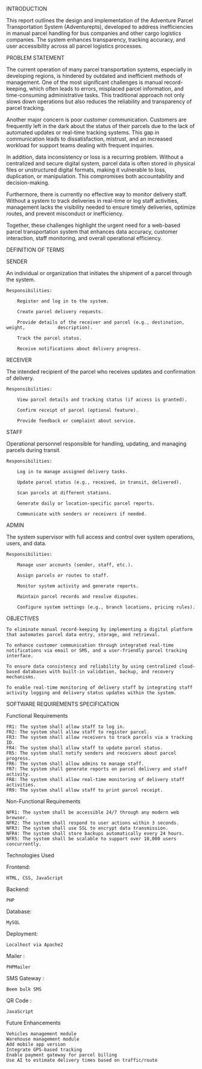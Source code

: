 INTRODUCTION

This report outlines the design and implementation of the Adventure Parcel Transportation System (Adventurepts), developed to address inefficiencies in manual parcel handling for bus companies and other cargo logistics companies. 
The system enhances transparency, tracking accuracy, and user accessibility across all parcel logistics processes.

PROBLEM STATEMENT

The current operation of many parcel transportation systems, especially in developing regions, is hindered by outdated and inefficient methods of management. One of the most significant challenges is manual record-keeping, which often leads to errors, misplaced parcel information, and time-consuming administrative tasks. This traditional approach not only slows down operations but also reduces the reliability and transparency of parcel tracking.

Another major concern is poor customer communication. Customers are frequently left in the dark about the status of their parcels due to the lack of automated updates or real-time tracking systems. This gap in communication leads to dissatisfaction, mistrust, and an increased workload for support teams dealing with frequent inquiries.

In addition, data inconsistency or loss is a recurring problem. Without a centralized and secure digital system, parcel data is often stored in physical files or unstructured digital formats, making it vulnerable to loss, duplication, or manipulation. This compromises both accountability and decision-making.

Furthermore, there is currently no effective way to monitor delivery staff. Without a system to track deliveries in real-time or log staff activities, management lacks the visibility needed to ensure timely deliveries, optimize routes, and prevent misconduct or inefficiency.

Together, these challenges highlight the urgent need for a web-based parcel transportation system that enhances data accuracy, customer interaction, staff monitoring, and overall operational efficiency.

DEFINITION OF TERMS

SENDER

An individual or organization that initiates the shipment of a parcel through the system.

    Responsibilities:

        Register and log in to the system.

        Create parcel delivery requests.

        Provide details of the receiver and parcel (e.g., destination, weight,            description).

        Track the parcel status.

        Receive notifications about delivery progress.

RECEIVER

The intended recipient of the parcel who receives updates and confirmation of delivery.

    Responsibilities:

        View parcel details and tracking status (if access is granted).

        Confirm receipt of parcel (optional feature).

        Provide feedback or complaint about service.

STAFF

Operational personnel responsible for handling, updating, and managing     parcels during transit.

    Responsibilities:

        Log in to manage assigned delivery tasks.

        Update parcel status (e.g., received, in transit, delivered).

        Scan parcels at different stations.

        Generate daily or location-specific parcel reports.

        Communicate with senders or receivers if needed.


ADMIN

The system supervisor with full access and control over system operations, users, and data.

    Responsibilities:

        Manage user accounts (sender, staff, etc.).

        Assign parcels or routes to staff.

        Monitor system activity and generate reports.

        Maintain parcel records and resolve disputes.

        Configure system settings (e.g., branch locations, pricing rules).

OBJECTIVES

    To eliminate manual record-keeping by implementing a digital platform that automates parcel data entry, storage, and retrieval.

    To enhance customer communication through integrated real-time notifications via email or SMS, and a user-friendly parcel tracking interface.

    To ensure data consistency and reliability by using centralized cloud-based databases with built-in validation, backup, and recovery mechanisms.

    To enable real-time monitoring of delivery staff by integrating staff activity logging and delivery status updates within the system.

SOFTWARE REQUIREMENTS SPECIFICATION

Functional Requirements

    FR1: The system shall allow staff to log in.
    FR2: The system shall allow staff to register parcel.
    FR3: The system shall allow receivers to track parcels via a tracking ID.
    FR4: The system shall allow staff to update parcel status.
    FR5: The system shall notify senders and receivers about parcel progress.
    FR6: The system shall allow admins to manage staff.
    FR7: The system shall generate reports on parcel delivery and staff activity.
    FR8: The system shall allow real-time monitoring of delivery staff activities.
    FR9: The system shall allow staff to print parcel receipt.

Non-Functional Requirements

    NFR1: The system shall be accessible 24/7 through any modern web browser.
    NFR2: The system shall respond to user actions within 3 seconds.
    NFR3: The system shall use SSL to encrypt data transmission.
    NFR4: The system shall store backups automatically every 24 hours.
    NFR5: The system shall be scalable to support over 10,000 users concurrently.

Technologies Used

Frontend: 

    HTML, CSS, JavaScript
    
Backend:
    
    PHP
    
Database:

    MySQL
Deployment:

    Localhost via Apache2
    
Mailer :

    PHPMailer
SMS Gateway :

    Beem bulk SMS
QR Code :

    JavaScript


Future Enhancements

    Vehicles management module
    Warehouse management module
    Add mobile app version
    Integrate GPS-based tracking
    Enable payment gateway for parcel billing
    Use AI to estimate delivery times based on traffic/route
